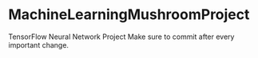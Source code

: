 # MachineLearningMushroomProject
TensorFlow Neural Network Project
Make sure to commit after every important change.
